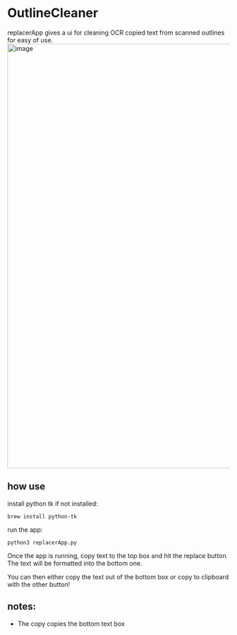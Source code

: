 # OutlineCleaner

replacerApp gives a ui for cleaning OCR copied text from scanned outlines for easy of use.
<img width="961" alt="image" src="https://github.com/user-attachments/assets/86b799df-0893-4635-bbe2-27f0a55f0f32">



## how use

install python tk if not installed:
```shell
brew install python-tk
```

run the app:
```shell
python3 replacerApp.py
```
Once the app is running, copy text to the top box and hit the replace button. The text will be formatted into the bottom one.

You can then either copy the text out of the bottom box or copy to clipboard with the other button!

## notes:

- The copy copies the bottom text box
